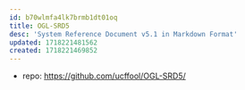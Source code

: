 ```yaml
---
id: b70wlmfa4lk7brmb1dt01oq
title: OGL-SRD5
desc: 'System Reference Document v5.1 in Markdown Format'
updated: 1718221481562
created: 1718221469852
---
```


- repo: https://github.com/ucffool/OGL-SRD5/